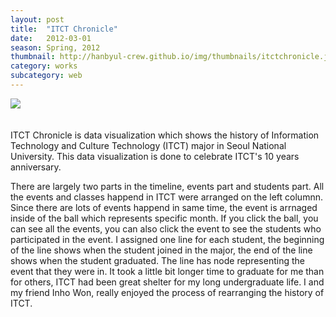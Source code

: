 ```yaml
---
layout: post
title:  "ITCT Chronicle"
date:   2012-03-01
season: Spring, 2012
thumbnail: http://hanbyul-crew.github.io/img/thumbnails/itctchronicle.jpg
category: works
subcategory: web
---
```

 
<div style="padding-bottom:20px;" class="large-4 small-6 columns">
<img src="http://hanbyul-here.net/images/itctchronicle/00.jpg">
</div>

ITCT Chronicle is data visualization which shows the history of Information Technology and Culture Technology (ITCT) major in Seoul National University. This data visualization is done to celebrate ITCT's 10 years anniversary.

There are largely two parts in the timeline, events part and students part. All the events and classes happend in ITCT were arranged on the left columnn. Since there are lots of events happend in same time, the event is arrnaged inside of the ball which represents specific month. If you click the ball, you can see all the events, you can also click the event to see the students who participated in the event. I assigned one line for each student, the beginning of the line shows when the student joined in the major, the end of the line shows when the student graduated. The line has node representing the event that they were in. It took a little bit longer time to graduate for me than for others, ITCT had been great shelter for my long undergraduate life. I and my friend Inho Won, really enjoyed the process of rearranging the history of ITCT.